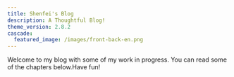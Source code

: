 ```yaml
---
title: Shenfei's Blog
description: A Thoughtful Blog!
theme_version: 2.8.2
cascade:
  featured_image: /images/front-back-en.png
---
```

Welcome to my blog with some of my work in progress. You can read some of the chapters below.Have fun!
